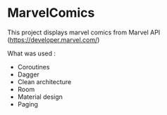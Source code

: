 # MarvelComics

This project displays marvel comics from Marvel API (https://developer.marvel.com/)

What was used :
- Coroutines
- Dagger
- Clean architecture
- Room
- Material design
- Paging



